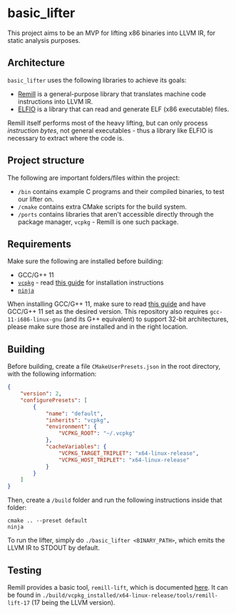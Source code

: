 # basic_lifter

This project aims to be an MVP for lifting x86 binaries into LLVM IR, for static analysis purposes.

## Architecture

`basic_lifter` uses the following libraries to achieve its goals:
- [Remill](https://github.com/lifting-bits/remill) is a general-purpose library that translates machine code instructions into LLVM IR.
- [ELFIO](https://elfio.sourceforge.net/) is a library that can read and generate ELF (x86 executable) files.

Remill itself performs most of the heavy lifting, but can only process *instruction bytes*, not general executables - thus a library like ELFIO is necessary to extract where the code is.

## Project structure

The following are important folders/files within the project:
- `/bin` contains example C programs and their compiled binaries, to test our lifter on.
- `/cmake` contains extra CMake scripts for the build system.
- `/ports` contains libraries that aren't accessible directly through the package manager, `vcpkg` - Remill is one such package.

## Requirements

Make sure the following are installed before building:
- GCC/G++ 11
- [`vcpkg`](https://vcpkg.io/) - read [this guide](https://learn.microsoft.com/en-us/vcpkg/get_started/get-started?pivots=shell-bash) for installation instructions
- [`ninja`](https://ninja-build.org/)

When installing GCC/G++ 11, make sure to read [this guide](https://linuxconfig.org/how-to-switch-between-multiple-gcc-and-g-compiler-versions-on-ubuntu-20-04-lts-focal-fossa) and have GCC/G++ 11 set as the desired version. This repository also requires `gcc-11-i686-linux-gnu` (and its G++ equivalent) to support 32-bit architectures, please make sure those are installed and in the right location.

## Building

Before building, create a file `CMakeUserPresets.json` in the root directory, with the following information:

```json
{
    "version": 2,
    "configurePresets": [
        {
            "name": "default",
            "inherits": "vcpkg",
            "environment": {
                "VCPKG_ROOT": "~/.vcpkg"
            },
            "cacheVariables": {
                "VCPKG_TARGET_TRIPLET": "x64-linux-release",
                "VCPKG_HOST_TRIPLET": "x64-linux-release"
            }
        }
    ]
}
```

Then, create a `/build` folder and run the following instructions inside that folder:

```
cmake .. --preset default
ninja
```

To run the lifter, simply do `./basic_lifter <BINARY_PATH>`, which emits the LLVM IR to STDOUT by default.

## Testing

Remill provides a basic tool, `remill-lift`, which is documented [here](https://github.com/lifting-bits/remill/tree/master/bin/lift). It can be found in `./build/vcpkg_installed/x64-linux-release/tools/remill-lift-17` (17 being the LLVM version).
